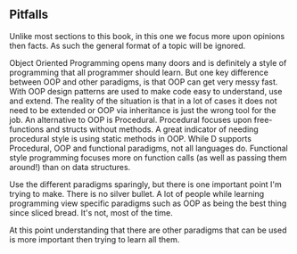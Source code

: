 ## Pitfalls
Unlike most sections to this book, in this one we focus more upon opinions then facts. As such the general format of a topic will be ignored.

Object Oriented Programming opens many doors and is definitely a style of programming that all programmer should learn. But one key difference between OOP and other paradigms, is that OOP can get very messy fast.
With OOP design patterns are used to make code easy to understand, use and extend. The reality of the situation is that in a lot of cases it does not need to be extended or OOP via inheritance is just the wrong tool for the job.
An alternative to OOP is Procedural. Procedural focuses upon free-functions and structs without methods. A great indicator of needing procedural style is using static methods in OOP. While D supports Procedural, OOP and functional paradigms, not all languages do.
Functional style programming focuses more on function calls (as well as passing them around!) than on data structures.

Use the different paradigms sparingly, but there is one important point I'm trying to make. There is no silver bullet. A lot of people while learning programming view specific paradigms such as OOP as being the best thing since sliced bread. It's not, most of the time.

At this point understanding that there are other paradigms that can be used is more important then trying to learn all them.
